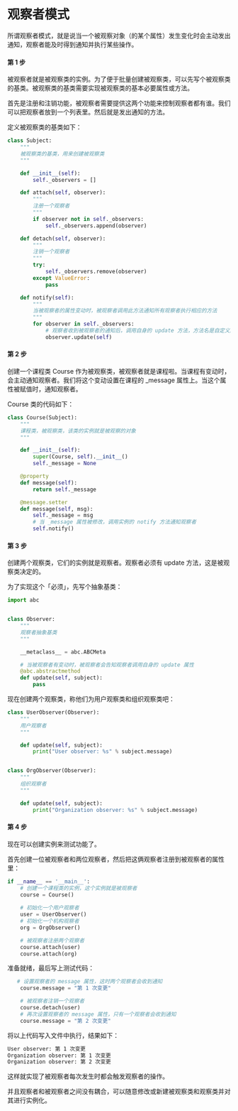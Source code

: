 # 观察者模式

所谓观察者模式，就是说当一个被观察对象（的某个属性）发生变化时会主动发出通知，观察者能及时得到通知并执行某些操作。

#### 第 1 步

被观察者就是被观察类的实例。为了便于批量创建被观察类，可以先写个被观察类的基类。被观察类的基类需要实现被观察类的基本必要属性或方法。

首先是注册和注销功能，被观察者需要提供这两个功能来控制观察者都有谁。我们可以把观察者放到一个列表里。然后就是发出通知的方法。

定义被观察类的基类如下：

```python
class Subject:
    """
    被观察类的基类，用来创建被观察类
    """

    def __init__(self):
        self._observers = []

    def attach(self, observer):
        """
        注册一个观察者
        """
        if observer not in self._observers:
            self._observers.append(observer)

    def detach(self, observer):
        """
        注销一个观察者
        """
        try:
            self._observers.remove(observer)
        except ValueError:
            pass

    def notify(self):
        """
        当被观察者的属性变动时，被观察者调用此方法通知所有观察者执行相应的方法
        """
        for observer in self._observers:
            # 观察者收到被观察者的通知后，调用自身的 update 方法，方法名是自定义的
            observer.update(self)
```

#### 第 2 步

创建一个课程类 Course 作为被观察类，被观察者就是课程啦。当课程有变动时，会主动通知观察者。我们将这个变动设置在课程的 _message 属性上。当这个属性被赋值时，通知观察者。

Course 类的代码如下：

```python
class Course(Subject):
    """
    课程类，被观察类，该类的实例就是被观察的对象
    """

    def __init__(self):
        super(Course, self).__init__()
        self._message = None

    @property
    def message(self):
        return self._message

    @message.setter
    def message(self, msg):
        self._message = msg
        # 当 _message 属性被修改，调用实例的 notify 方法通知观察者
        self.notify()
```

#### 第 3 步

创建两个观察类，它们的实例就是观察者。观察者必须有 update 方法，这是被观察类决定的。

为了实现这个「必须」，先写个抽象基类：

```python
import abc


class Observer:
    """
    观察者抽象基类
    """

    __metaclass__ = abc.ABCMeta

    # 当被观察者有变动时，被观察者会告知观察者调用自身的 update 属性
    @abc.abstractmethod
    def update(self, subject):
        pass
```

现在创建两个观察类，称他们为用户观察类和组织观察类吧：

```python
class UserObserver(Observer):
    """
    用户观察者
    """

    def update(self, subject):
        print("User observer: %s" % subject.message)


class OrgObserver(Observer):
    """
    组织观察者
    """

    def update(self, subject):
        print("Organization observer: %s" % subject.message)
```

#### 第 4 步

现在可以创建实例来测试功能了。

首先创建一位被观察者和两位观察者，然后把这俩观察者注册到被观察者的属性里：

```python
if __name__ == '__main__':
    # 创建一个课程类的实例，这个实例就是被观察者
    course = Course()
    
    # 初始化一个用户观察者
    user = UserObserver()
    # 初始化一个机构观察者
    org = OrgObserver()

    # 被观察者注册两个观察者
    course.attach(user)
    course.attach(org)
```

准备就绪，最后写上测试代码：

```python
   # 设置观察者的 message 属性，这时两个观察者会收到通知
    course.message = "第 1 次变更"

    # 被观察者注销一个观察者
    course.detach(user)
    # 再次设置观察者的 message 属性，只有一个观察者会收到通知
    course.message = "第 2 次变更"
```

将以上代码写入文件中执行，结果如下：

```bash
User observer: 第 1 次变更
Organization observer: 第 1 次变更
Organization observer: 第 2 次变更
```

这样就实现了被观察者每次发生时都会触发观察者的操作。

并且观察者和被观察者之间没有耦合，可以随意修改或新建被观察类和观察类并对其进行实例化。